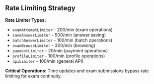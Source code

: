 ## Rate Limiting Strategy

**Rate Limiter Types:**
- `examAttemptLimiter` - 200/min (exam operations)
- `saveAnswerLimiter` - 500/min (answer saving)
- `batchAnswerLimiter` - 100/min (batch operations)
- `examBrowseLimiter` - 300/min (browsing)
- `paymentLimiter` - 20/min (payment operations)
- `profileLimiter` - 100/min (profile operations)
- `apiLimiter` - 100/min (general API)

**Critical Operations:** Time updates and exam submissions bypass rate limiting for exam continuity.